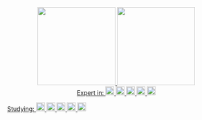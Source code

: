 <div align="center">
  <a href="https://github.com/lucaspabreu">
  <img height="180em" src="https://github-readme-stats.vercel.app/api?username=lucaspabreu&theme=github_dark&include_all_commits=true&count_private=true"/>
  <img height="180em" src="https://github-readme-stats.vercel.app/api/top-langs/?username=lucaspabreu&theme=github_dark&langs_count=7"/>
</div>
  

 <div align="center">
Expert in:
   <a href="https://github.com/lucaspabreu">
    <img height="20em" src="https://aleen42.github.io/badges/src/photoshop.svg">
    <img height="20em" src="https://aleen42.github.io/badges/src/illustrator.svg">
    <img height="20em" src="https://aleen42.github.io/badges/src/after_effects.svg">
    <img height="20em" src="https://aleen42.github.io/badges/src/premiere.svg">
    <img height="20em" src="">
       
</div>

   Studying:
    <img height="20em" src="https://aleen42.github.io/badges/src/photoshop.svg">
    <img height="20em" src="https://aleen42.github.io/badges/src/illustrator.svg">
    <img height="20em" src="https://aleen42.github.io/badges/src/after_effects.svg">
    <img height="20em" src="https://aleen42.github.io/badges/src/premiere.svg">
    <img height="20em" src="">
       
</div>
